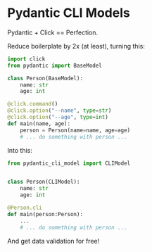 # Pydantic CLI Models

Pydantic + Click == Perfection.

Reduce boilerplate by 2x (at least), turning this:

```python
import click
from pydantic import BaseModel

class Person(BaseModel):
    name: str
    age: int

@click.command()
@click.option("--name", type=str)
@click.option("--age", type=int)
def main(name, age):
    person = Person(name=name, age=age)
    # ... do something with person ...
```

Into this:

```python
from pydantic_cli_model import CLIModel


class Person(CLIModel):
    name: str
    age: int

@Person.cli
def main(person:Person):
    ...
    # ... do something with person ...
```

And get data validation for free!